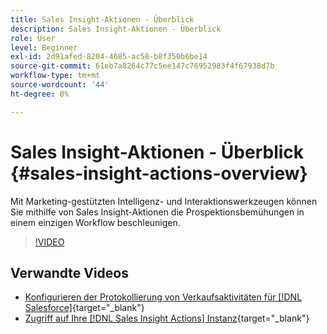 ```yaml
---
title: Sales Insight-Aktionen - Überblick
description: Sales Insight-Aktionen - Überblick
role: User
level: Beginner
exl-id: 2d91afed-8204-4685-ac58-b8f350b6be14
source-git-commit: 61eb7a8264c77c5ee147c76952983f4f67938d7b
workflow-type: tm+mt
source-wordcount: '44'
ht-degree: 0%

---
```


# Sales Insight-Aktionen - Überblick {#sales-insight-actions-overview}

Mit Marketing-gestützten Intelligenz- und Interaktionswerkzeugen können Sie mithilfe von Sales Insight-Aktionen die Prospektionsbemühungen in einem einzigen Workflow beschleunigen.

>[!VIDEO](https://video.tv.adobe.com/v/340917/?quality=12&learn=on)

## Verwandte Videos

* [Konfigurieren der Protokollierung von Verkaufsaktivitäten für [!DNL Salesforce]](/help/sales-insight-actions/configure-sales-activity-logging-to-salesforce.md){target=&quot;_blank&quot;}
* [Zugriff auf Ihre [!DNL Sales Insight Actions] Instanz](/help/sales-insight-actions/accessing-your-sales-insight-actions-instance.md){target=&quot;_blank&quot;}
